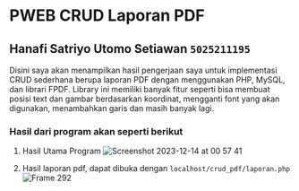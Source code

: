 # PWEB CRUD Laporan PDF

## Hanafi Satriyo Utomo Setiawan `5025211195`
Disini saya akan menampilkan hasil pengerjaan saya untuk implementasi CRUD sederhana berupa laporan PDF dengan menggunakan PHP, MySQL, dan librari FPDF. Library ini memiliki banyak fitur seperti bisa membuat posisi text dan gambar berdasarkan koordinat, mengganti font yang akan digunakan, menambahkan garis dan masih banyak lagi.

### Hasil dari program akan seperti berikut 

1. Hasil Utama Program
![Screenshot 2023-12-14 at 00 57 41](https://github.com/tiostwn/pweb-crudFoto/assets/53292102/c3fe808a-c3ee-46b4-aa1b-aa6770862fd4)

2. Hasil laporan pdf, dapat dibuka dengan `localhost/crud_pdf/laporan.php`
![Frame 292](https://github.com/tiostwn/pweb-crudFoto/assets/53292102/c0b70cf6-df6d-43b5-97ee-c52f4cfe782c)
